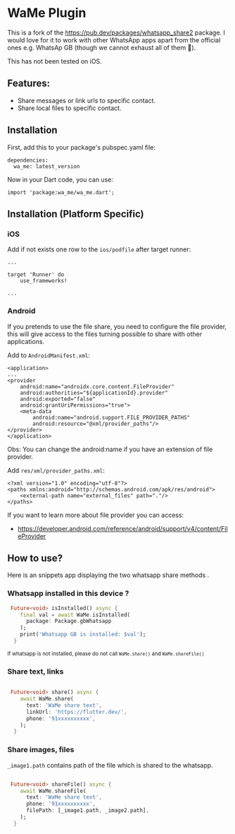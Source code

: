 # WaMe Plugin

This is a fork of the https://pub.dev/packages/whatsapp_share2 package. I would love for it to work
with other WhatsApp apps apart from the official ones e.g. WhatsAp GB (though we cannot exhaust all
of them 🤣).

This has not been tested on iOS.

## Features:

- Share messages or link urls to specific contact.
- Share local files to specific contact.

## Installation

First, add this to your package's pubspec.yaml file:

```
dependencies:
  wa_me: latest_version
```

Now in your Dart code, you can use:

```
import 'package:wa_me/wa_me.dart';
```

## Installation (Platform Specific)

### iOS

Add if not exists one row to the `ios/podfile` after target runner:

```
...

target 'Runner' do
    use_frameworks!

...
```

### Android

If you pretends to use the file share, you need to configure the file provider, this will give access to the files turning possible to share with other applications.

Add to `AndroidManifest.xml`:

```
<application>
...
<provider
    android:name="androidx.core.content.FileProvider"
    android:authorities="${applicationId}.provider"
    android:exported="false"
    android:grantUriPermissions="true">
    <meta-data
        android:name="android.support.FILE_PROVIDER_PATHS"
        android:resource="@xml/provider_paths"/>
</provider>
</application>
```

Obs: You can change the android:name if you have an extension of file provider.

Add `res/xml/provider_paths.xml`:

```
<?xml version="1.0" encoding="utf-8"?>
<paths xmlns:android="http://schemas.android.com/apk/res/android">
    <external-path name="external_files" path="."/>
</paths>
```

If you want to learn more about file provider you can access:

- https://developer.android.com/reference/android/support/v4/content/FileProvider

## How to use?

Here is an snippets app displaying the two whatsapp share methods .

### Whatsapp installed in this device ?

```Dart
 Future<void> isInstalled() async {
    final val = await WaMe.isInstalled(
      package: Package.gbWhatsapp
    );
    print('Whatsapp GB is installed: $val');
  }
```

<small>If whatsapp is not installed, please do not call `WaMe.share()` and `WaMe.shareFile()`
</small>

### Share text, links

```Dart

 Future<void> share() async {
    await WaMe.share(
      text: 'WaMe share text',
      linkUrl: 'https://flutter.dev/',
      phone: '91xxxxxxxxxx',
    );
  }

```

### Share images, files

`_image1.path` contains path of the file which is shared to the whatsapp.

```Dart

 Future<void> shareFile() async {
    await WaMe.shareFile(
      text: 'WaMe share text',
      phone: '91xxxxxxxxxx',
      filePath: [_image1.path, _image2.path],
    );
  }
```

